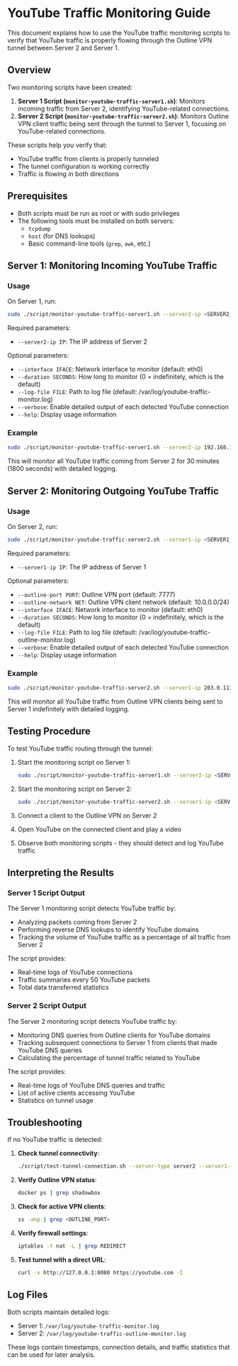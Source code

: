 # YouTube Traffic Monitoring Guide

This document explains how to use the YouTube traffic monitoring scripts to verify that YouTube traffic is properly flowing through the Outline VPN tunnel between Server 2 and Server 1.

## Overview

Two monitoring scripts have been created:

1. **Server 1 Script (`monitor-youtube-traffic-server1.sh`)**: Monitors incoming traffic from Server 2, identifying YouTube-related connections.
2. **Server 2 Script (`monitor-youtube-traffic-server2.sh`)**: Monitors Outline VPN client traffic being sent through the tunnel to Server 1, focusing on YouTube-related connections.

These scripts help you verify that:
- YouTube traffic from clients is properly tunneled
- The tunnel configuration is working correctly
- Traffic is flowing in both directions

## Prerequisites

- Both scripts must be run as root or with sudo privileges
- The following tools must be installed on both servers:
  - `tcpdump`
  - `host` (for DNS lookups)
  - Basic command-line tools (`grep`, `awk`, etc.)

## Server 1: Monitoring Incoming YouTube Traffic

### Usage

On Server 1, run:

```bash
sudo ./script/monitor-youtube-traffic-server1.sh --server2-ip <SERVER2_IP> [OPTIONS]
```

Required parameters:
- `--server2-ip IP`: The IP address of Server 2

Optional parameters:
- `--interface IFACE`: Network interface to monitor (default: eth0)
- `--duration SECONDS`: How long to monitor (0 = indefinitely, which is the default)
- `--log-file FILE`: Path to log file (default: /var/log/youtube-traffic-monitor.log)
- `--verbose`: Enable detailed output of each detected YouTube connection
- `--help`: Display usage information

### Example

```bash
sudo ./script/monitor-youtube-traffic-server1.sh --server2-ip 192.168.1.100 --verbose --duration 1800
```

This will monitor all YouTube traffic coming from Server 2 for 30 minutes (1800 seconds) with detailed logging.

## Server 2: Monitoring Outgoing YouTube Traffic

### Usage

On Server 2, run:

```bash
sudo ./script/monitor-youtube-traffic-server2.sh --server1-ip <SERVER1_IP> [OPTIONS]
```

Required parameters:
- `--server1-ip IP`: The IP address of Server 1

Optional parameters:
- `--outline-port PORT`: Outline VPN port (default: 7777)
- `--outline-network NET`: Outline VPN client network (default: 10.0.0.0/24)
- `--interface IFACE`: Network interface to monitor (default: eth0)
- `--duration SECONDS`: How long to monitor (0 = indefinitely, which is the default)
- `--log-file FILE`: Path to log file (default: /var/log/youtube-traffic-outline-monitor.log)
- `--verbose`: Enable detailed output of each detected YouTube connection
- `--help`: Display usage information

### Example

```bash
sudo ./script/monitor-youtube-traffic-server2.sh --server1-ip 203.0.113.10 --verbose
```

This will monitor all YouTube traffic from Outline VPN clients being sent to Server 1 indefinitely with detailed logging.

## Testing Procedure

To test YouTube traffic routing through the tunnel:

1. Start the monitoring script on Server 1:
   ```bash
   sudo ./script/monitor-youtube-traffic-server1.sh --server2-ip <SERVER2_IP> --verbose
   ```

2. Start the monitoring script on Server 2:
   ```bash
   sudo ./script/monitor-youtube-traffic-server2.sh --server1-ip <SERVER1_IP> --verbose
   ```

3. Connect a client to the Outline VPN on Server 2

4. Open YouTube on the connected client and play a video

5. Observe both monitoring scripts - they should detect and log YouTube traffic

## Interpreting the Results

### Server 1 Script Output

The Server 1 monitoring script detects YouTube traffic by:
- Analyzing packets coming from Server 2
- Performing reverse DNS lookups to identify YouTube domains
- Tracking the volume of YouTube traffic as a percentage of all traffic from Server 2

The script provides:
- Real-time logs of YouTube connections
- Traffic summaries every 50 YouTube packets
- Total data transferred statistics

### Server 2 Script Output

The Server 2 monitoring script detects YouTube traffic by:
- Monitoring DNS queries from Outline clients for YouTube domains
- Tracking subsequent connections to Server 1 from clients that made YouTube DNS queries
- Calculating the percentage of tunnel traffic related to YouTube

The script provides:
- Real-time logs of YouTube DNS queries and traffic
- List of active clients accessing YouTube
- Statistics on tunnel usage

## Troubleshooting

If no YouTube traffic is detected:

1. **Check tunnel connectivity**:
   ```bash
   ./script/test-tunnel-connection.sh --server-type server2 --server1-address <SERVER1_IP>
   ```

2. **Verify Outline VPN status**:
   ```bash
   docker ps | grep shadowbox
   ```

3. **Check for active VPN clients**:
   ```bash
   ss -anp | grep <OUTLINE_PORT>
   ```

4. **Verify firewall settings**:
   ```bash
   iptables -t nat -L | grep REDIRECT
   ```

5. **Test tunnel with a direct URL**:
   ```bash
   curl -x http://127.0.0.1:8080 https://youtube.com -I
   ```

## Log Files

Both scripts maintain detailed logs:

- Server 1: `/var/log/youtube-traffic-monitor.log`
- Server 2: `/var/log/youtube-traffic-outline-monitor.log`

These logs contain timestamps, connection details, and traffic statistics that can be used for later analysis.